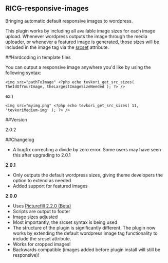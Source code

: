 RICG-responsive-images
---

Bringing automatic default responsive images to wordpress.

This plugin works by including all available image sizes for each image upload. Whenever wordpress outputs the image through the media uploader, or whenever a featured image is generated, those sizes will be included in the image tag via the [srcset](http://css-tricks.com/responsive-images-youre-just-changing-resolutions-use-srcset/) attribute. 

##Hardcoding in template files

 You can output a responsive image anywhere you'd like by using the following syntax:

``<img src="pathToImage" <?php echo tevkori_get_src_sizes( TheIdOfYourImage, theLargestImageSizeNeeded ); ?> />``

ex.)

```<img src="myimg.png" <?php echo tevkori_get_src_sizes( 11, 'tevkoriMedium-img' ); ?> />```

##Version

2.0.2

##Changelog

- A bugfix correcting a divide by zero error. Some users may have seen this after upgrading to 2.0.1

**2.0.1**
- Only outputs the default wordpress sizes, giving theme developers the option to extend as needed
- Added support for featured images

**2.0.0**
 - Uses [Picturefill 2.2.0 (Beta)](http://scottjehl.github.io/picturefill/)
 - Scripts are output to footer
 - Image sizes adjusted
 - Most importantly, the srcset syntax is being used
 - The structure of the plugin is significantly different. The plugin now works by extending the default wordpress image tag functionality to include the srcset attribute.
 - Works for cropped images!
 - Backwards compatible (images added before plugin install will still be responsive)!
